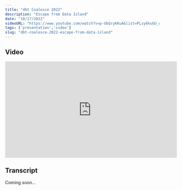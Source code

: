 ```yaml
---
title: "dbt Coalesce 2022"
description: "Escape from Data Island"
date: "10/17/2022"
videoURL: "https://www.youtube.com/watch?v=p-UbQryKKuA&list=PLsy6kuGU_wiM0ktyntNMXfNxERMjmiRJ0&index=3"
tags: ['presentation','video']
slug: "dbt-coalesce-2022-escape-from-data-island"
---
```

## Video
<iframe width="560" height="315" src="https://www.youtube.com/embed/p-UbQryKKuA" frameborder="0" allow="accelerometer; autoplay; clipboard-write; encrypted-media; gyroscope; picture-in-picture" allowfullscreen></iframe>

## Transcript
Coming soon...
